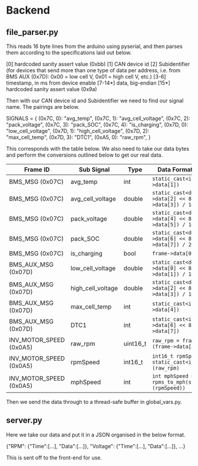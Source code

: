 # Backend

## file_parser.py

This reads 16 byte lines from the arduino using pyserial, and then parses them according to the specifications laid out below.

[0] hardcoded sanity assert value (0xbb)
[1] CAN device id
[2] Subidentifier (for devices that send more than one type of data per address, i.e. from BMS AUX (0x7D): 0x00 = low cell V, 0x01 = high cell V, etc.)
[3-6] timestamp, in ms from device enable
[7-14*] data, big-endian
[15*] hardcoded sanity assert value (0x9a)

Then with our CAN device id and Subidentifier we need to find our signal name. The pairings are below.

SIGNALS = {
        (0x7C, 0): "avg_temp",
        (0x7C, 1): "avg_cell_voltage",
        (0x7C, 2): "pack_voltage",
        (0x7C, 3): "pack_SOC",
        (0x7C, 4): "is_charging",
        (0x7D, 0): "low_cell_voltage",
        (0x7D, 1): "high_cell_voltage",
        (0x7D, 2): "max_cell_temp",
        (0x7D, 3): "DTC1",
        (0xA5, 0): "raw_rpm",
    }

This corresponds with the table below. We also need to take our data bytes and perform the conversions outlined below to get our real data.

| Frame ID                | Sub Signal        | Type     | Data Format / Conversion                                                                    |
| ----------------------- | ----------------- | -------- | ------------------------------------------------------------------------------------------- |
| BMS_MSG (0x07C)         | avg_temp          | int      | `static_cast<int>(frame->data[1])`                                                          |
| BMS_MSG (0x07C)         | avg_cell_voltage  | double   | `static_cast<double>((frame->data[2] << 8) + frame->data[3]) / 10000`                       |
| BMS_MSG (0x07C)         | pack_voltage      | double   | `static_cast<double>((frame->data[4] << 8) OR frame->data[5]) / 100`                        |
| BMS_MSG (0x07C)         | pack_SOC          | double   | `static_cast<double>((frame->data[6] << 8) OR frame->data[7]) / 20`                         |
| BMS_MSG (0x07C)         | is_charging       | bool     | `frame->data[0] == 1`                                                                       |
| BMS_AUX_MSG (0x07D)     | low_cell_voltage  | double   | `static_cast<double>((frame->data[0] << 8) + frame->data[1]) / 10000`                       |
| BMS_AUX_MSG (0x07D)     | high_cell_voltage | double   | `static_cast<double>((frame->data[2] << 8) + frame->data[3]) / 10000`                       |
| BMS_AUX_MSG (0x07D)     | max_cell_temp     | int      | `static_cast<int>(frame->data[4])`                                                          |
| BMS_AUX_MSG (0x07D)     | DTC1              | int      | `static_cast<int>((frame->data[6] << 8) OR frame->data[7])`                                 |
| INV_MOTOR_SPEED (0x0A5) | raw_rpm           | uint16_t | `raw_rpm = frame->data[2] OR (frame->data[3] << 8)`                                         |
| INV_MOTOR_SPEED (0x0A5) | rpmSpeed          | int16_t  | `int16_t rpmSpeed = -1 * static_cast<int16_t>(raw_rpm)`                                     |
| INV_MOTOR_SPEED (0x0A5) | mphSpeed          | int      | `int mphSpeed = rpms_to_mph(static_cast<int>(rpmSpeed))`                                    |

Then we send the data through to a thread-safe buffer in global_vars.py.

## server.py

Here we take our data and put it in a JSON organised in the below format.

{"RPM": {"Time":[...], "Data":[...]}, "Voltage": {"Time":[...], "Data":[...]}, ...}

This is sent off to the front-end for use.
